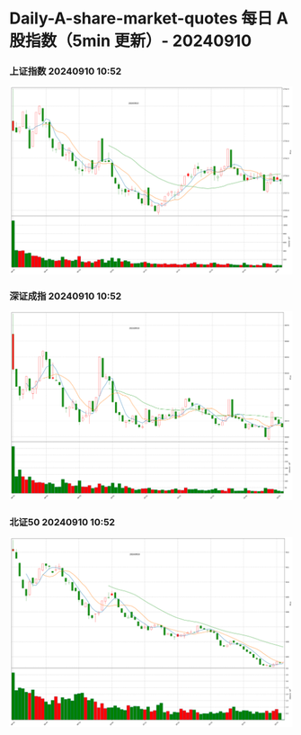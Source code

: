 
# Daily-A-share-market-quotes 每日 A 股指数（5min 更新）- 20240910

### 上证指数 20240910 10:52
![](./fig/2024/9/20240910-sh000001.png)

### 深证成指 20240910 10:52
![](./fig/2024/9/20240910-sz399001.png)

### 北证50 20240910 10:52
![](./fig/2024/9/20240910-bj899050.png)

